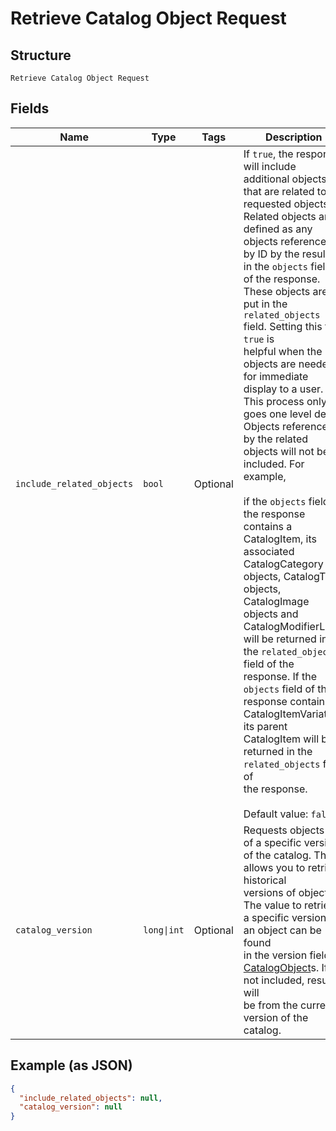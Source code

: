 
# Retrieve Catalog Object Request

## Structure

`Retrieve Catalog Object Request`

## Fields

| Name | Type | Tags | Description |
|  --- | --- | --- | --- |
| `include_related_objects` | `bool` | Optional | If `true`, the response will include additional objects that are related to the<br>requested objects. Related objects are defined as any objects referenced by ID by the results in the `objects` field<br>of the response. These objects are put in the `related_objects` field. Setting this to `true` is<br>helpful when the objects are needed for immediate display to a user.<br>This process only goes one level deep. Objects referenced by the related objects will not be included. For example,<br><br>if the `objects` field of the response contains a CatalogItem, its associated<br>CatalogCategory objects, CatalogTax objects, CatalogImage objects and<br>CatalogModifierLists will be returned in the `related_objects` field of the<br>response. If the `objects` field of the response contains a CatalogItemVariation,<br>its parent CatalogItem will be returned in the `related_objects` field of<br>the response.<br><br>Default value: `false` |
| `catalog_version` | `long\|int` | Optional | Requests objects as of a specific version of the catalog. This allows you to retrieve historical<br>versions of objects. The value to retrieve a specific version of an object can be found<br>in the version field of [CatalogObject](../../doc/models/catalog-object.md)s. If not included, results will<br>be from the current version of the catalog. |

## Example (as JSON)

```json
{
  "include_related_objects": null,
  "catalog_version": null
}
```

